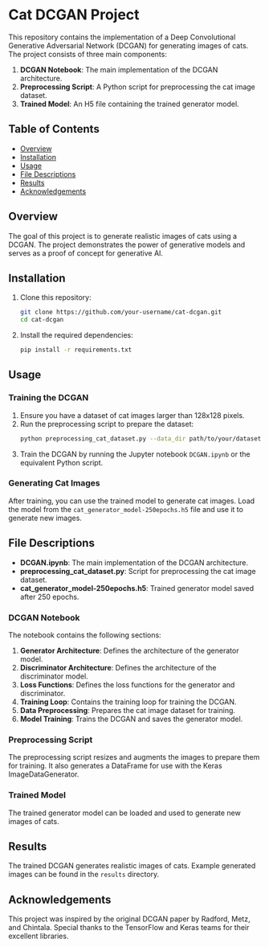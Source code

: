 # Cat DCGAN Project

This repository contains the implementation of a Deep Convolutional Generative Adversarial Network (DCGAN) for generating images of cats. The project consists of three main components:
1. **DCGAN Notebook**: The main implementation of the DCGAN architecture.
2. **Preprocessing Script**: A Python script for preprocessing the cat image dataset.
3. **Trained Model**: An H5 file containing the trained generator model.

## Table of Contents
- [Overview](#overview)
- [Installation](#installation)
- [Usage](#usage)
- [File Descriptions](#file-descriptions)
- [Results](#results)
- [Acknowledgements](#acknowledgements)

## Overview
The goal of this project is to generate realistic images of cats using a DCGAN. The project demonstrates the power of generative models and serves as a proof of concept for generative AI.

## Installation
1. Clone this repository:
    ```bash
    git clone https://github.com/your-username/cat-dcgan.git
    cd cat-dcgan
    ```

2. Install the required dependencies:
    ```bash
    pip install -r requirements.txt
    ```

## Usage
### Training the DCGAN
1. Ensure you have a dataset of cat images larger than 128x128 pixels.
2. Run the preprocessing script to prepare the dataset:
    ```bash
    python preprocessing_cat_dataset.py --data_dir path/to/your/dataset
    ```
3. Train the DCGAN by running the Jupyter notebook `DCGAN.ipynb` or the equivalent Python script.

### Generating Cat Images
After training, you can use the trained model to generate cat images. Load the model from the `cat_generator_model-250epochs.h5` file and use it to generate new images.

## File Descriptions
- **DCGAN.ipynb**: The main implementation of the DCGAN architecture.
- **preprocessing_cat_dataset.py**: Script for preprocessing the cat image dataset.
- **cat_generator_model-250epochs.h5**: Trained generator model saved after 250 epochs.

### DCGAN Notebook
The notebook contains the following sections:
1. **Generator Architecture**: Defines the architecture of the generator model.
2. **Discriminator Architecture**: Defines the architecture of the discriminator model.
3. **Loss Functions**: Defines the loss functions for the generator and discriminator.
4. **Training Loop**: Contains the training loop for training the DCGAN.
5. **Data Preprocessing**: Prepares the cat image dataset for training.
6. **Model Training**: Trains the DCGAN and saves the generator model.

### Preprocessing Script
The preprocessing script resizes and augments the images to prepare them for training. It also generates a DataFrame for use with the Keras ImageDataGenerator.

### Trained Model
The trained generator model can be loaded and used to generate new images of cats.

## Results
The trained DCGAN generates realistic images of cats. Example generated images can be found in the `results` directory.

## Acknowledgements
This project was inspired by the original DCGAN paper by Radford, Metz, and Chintala. Special thanks to the TensorFlow and Keras teams for their excellent libraries.
